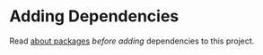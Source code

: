 Adding Dependencies
===================

Read [about packages](http://jbalogh.github.com/zamboni/topics/packages/) *before adding* dependencies to this project.
